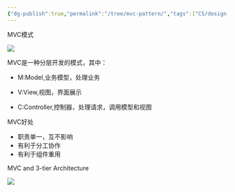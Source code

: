 ```yaml
---
{"dg-publish":true,"permalink":"/tree/mvc-pattern/","tags":["CS/design-patterns/javaEE-design-patterns"],"created":"2022-08-15T20:10:36.716+08:00","updated":"2023-08-27T04:45:41.015+08:00"}
---
```



MVC模式

![](https://gcore.jsdelivr.net/gh/AlexLiu2022/resources/img/an-example-of-MVC.png)


MVC是一种分层开发的模式，其中：

- M:Model,业务模型，处理业务

- V:View,视图，界面展示

- C:Controller,控制器，处理请求，调用模型和视图


MVC好处

- 职责单一，互不影响
- 有利于分工协作
- 有利于组件重用


MVC and 3-tier Architecture

![](https://gcore.jsdelivr.net/gh/AlexLiu2022/resources/img/MVC-and-3-tier-architecture.png)